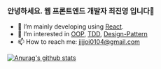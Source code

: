 ### 안녕하세요. 웹 프론트엔드 개발자 최진영 입니다👋

- 🌱 I’m mainly developing using [React]().
- 🤔 I’m interested in [OOP](), [TDD](), [Design-Pattern]()
- 📫 How to reach me: jjjjoi0104@gmail.com

[![Anurag's github stats](https://github-readme-stats.vercel.app/api?username=joi0104)](https://github.com/anuraghazra/github-readme-stats)
